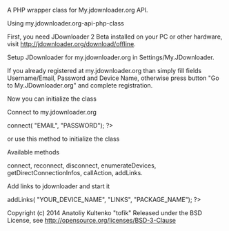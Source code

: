 A PHP wrapper class for My.jdownloader.org API.


Using my.jdownloader.org-api-php-class

First, you need JDownloader 2 Beta installed on your PC or other hardware,
visit http://jdownloader.org/download/offline.

Setup JDownloader for my.jdownloader.org in Settings/My.JDownloader.

If you already registered at my.jdownloader.org than simply fill fields
Username/Email, Password and Device Name, otherwise press button "Go to My.JDownloader.org"
and complete registration.

Now you can initialize the class

<?php
    require_once 'myjdapi_class.php';

    $j = new MYJDAPI();
?>

Connect to my.jdownloader.org

<?php
    require_once 'myjdapi_class.php';

    $j = new MYJDAPI();
    $j -> connect( "EMAIL", "PASSWORD");
?>

or use this method to initialize the class

<?php
    require_once 'myjdapi_class.php';

    $j = new MYJDAPI( "EMAIL", "PASSWORD");
?>

Available methods

connect, reconnect, disconnect, enumerateDevices, getDirectConnectionInfos,
callAction, addLinks.

Add links to jdownloader and start it

<?php
    require_once 'myjdapi_class.php';

    $j = new MYJDAPI( "EMAIL", "PASSWORD");
    $j -> addLinks( "YOUR_DEVICE_NAME", "LINKS", "PACKAGE_NAME");
?>


Copyright (c) 2014 Anatoliy Kultenko "tofik"
Released under the BSD License, see http://opensource.org/licenses/BSD-3-Clause
